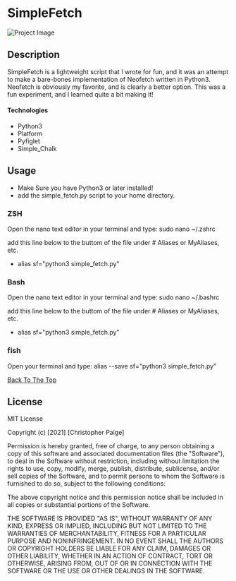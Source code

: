 # SimpleFetch

![Project Image](https://i.postimg.cc/28kK8NpK/2021-01-12-12-16.png)
## Description

SimpleFetch is a lightweight script that I wrote for fun, and it was an attempt to make a bare-bones implementation of Neofetch written in Python3. Neofetch is obviously my favorite, and is clearly a better option. This was a fun experiment, and I learned quite a bit making it!
#### Technologies

- Python3
- Platform
- Pyfiglet
- Simple_Chalk

## Usage

- Make Sure you have Python3 or later installed!
- add the simple_fetch.py script to your home directory.

### ZSH

Open the nano text editor in your terminal and type: sudo nano ~/.zshrc

add this line below to the buttom of the file under # Aliases or MyAliases, etc.

- alias sf="python3 simple_fetch.py"


### Bash

Open the nano text editor in your terminal and type: sudo nano ~/.bashrc

add this line below to the buttom of the file under # Aliases or MyAliases, etc.

- alias sf="python3 simple_fetch.py"


### fish

Open your terminal and type: alias --save sf="python3 simple_fetch.py"



[Back To The Top](#read-me-template)
## License

MIT License

Copyright (c) [2021] [Christopher Paige]

Permission is hereby granted, free of charge, to any person obtaining a copy
of this software and associated documentation files (the "Software"), to deal
in the Software without restriction, including without limitation the rights
to use, copy, modify, merge, publish, distribute, sublicense, and/or sell
copies of the Software, and to permit persons to whom the Software is
furnished to do so, subject to the following conditions:

The above copyright notice and this permission notice shall be included in all
copies or substantial portions of the Software.

THE SOFTWARE IS PROVIDED "AS IS", WITHOUT WARRANTY OF ANY KIND, EXPRESS OR
IMPLIED, INCLUDING BUT NOT LIMITED TO THE WARRANTIES OF MERCHANTABILITY,
FITNESS FOR A PARTICULAR PURPOSE AND NONINFRINGEMENT. IN NO EVENT SHALL THE
AUTHORS OR COPYRIGHT HOLDERS BE LIABLE FOR ANY CLAIM, DAMAGES OR OTHER
LIABILITY, WHETHER IN AN ACTION OF CONTRACT, TORT OR OTHERWISE, ARISING FROM,
OUT OF OR IN CONNECTION WITH THE SOFTWARE OR THE USE OR OTHER DEALINGS IN THE
SOFTWARE.

